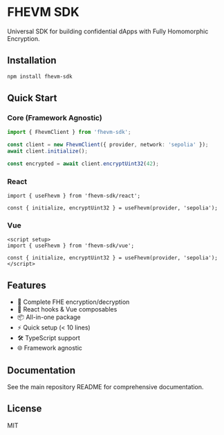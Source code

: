 # FHEVM SDK

Universal SDK for building confidential dApps with Fully Homomorphic Encryption.

## Installation

```bash
npm install fhevm-sdk
```

## Quick Start

### Core (Framework Agnostic)

```typescript
import { FhevmClient } from 'fhevm-sdk';

const client = new FhevmClient({ provider, network: 'sepolia' });
await client.initialize();

const encrypted = await client.encryptUint32(42);
```

### React

```tsx
import { useFhevm } from 'fhevm-sdk/react';

const { initialize, encryptUint32 } = useFhevm(provider, 'sepolia');
```

### Vue

```vue
<script setup>
import { useFhevm } from 'fhevm-sdk/vue';

const { initialize, encryptUint32 } = useFhevm(provider, 'sepolia');
</script>
```

## Features

- 🔐 Complete FHE encryption/decryption
- 🎣 React hooks & Vue composables
- 📦 All-in-one package
- ⚡ Quick setup (< 10 lines)
- 🛠️ TypeScript support
- 🌐 Framework agnostic

## Documentation

See the main repository README for comprehensive documentation.

## License

MIT
